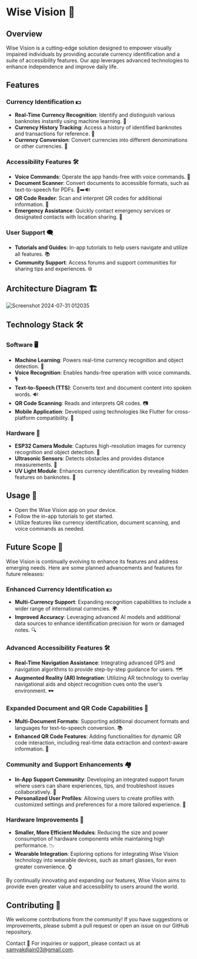 # Wise Vision 🌟

## Overview

Wise Vision is a cutting-edge solution designed to empower visually impaired individuals by providing accurate currency identification and a suite of accessibility features. Our app leverages advanced technologies to enhance independence and improve daily life.

## Features

### Currency Identification 💵
- **Real-Time Currency Recognition**: Identify and distinguish various banknotes instantly using machine learning. 🤖
- **Currency History Tracking**: Access a history of identified banknotes and transactions for reference. 📜
- **Currency Conversion**: Convert currencies into different denominations or other currencies. 🔄

### Accessibility Features 🛠️
- **Voice Commands**: Operate the app hands-free with voice commands. 🎤
- **Document Scanner**: Convert documents to accessible formats, such as text-to-speech for PDFs. 📄➡️🔊
- **QR Code Reader**: Scan and interpret QR codes for additional information. 📲
- **Emergency Assistance**: Quickly contact emergency services or designated contacts with location sharing. 🚨

### User Support 🗨️
- **Tutorials and Guides**: In-app tutorials to help users navigate and utilize all features. 📚
- **Community Support**: Access forums and support communities for sharing tips and experiences. 🌐

## Architecture Diagram 🏗️

![Screenshot 2024-07-31 012035](https://github.com/user-attachments/assets/cff9249e-b93c-41be-9e0f-cb06d9b6f5df)

## Technology Stack 🛠️

### Software 🖥️
- **Machine Learning**: Powers real-time currency recognition and object detection. 🤖
- **Voice Recognition**: Enables hands-free operation with voice commands. 🎙️
- **Text-to-Speech (TTS)**: Converts text and document content into spoken words. 🔊
- **QR Code Scanning**: Reads and interprets QR codes. 📷
- **Mobile Application**: Developed using technologies like Flutter for cross-platform compatibility. 📱

### Hardware 🔧
- **ESP32 Camera Module**: Captures high-resolution images for currency recognition and object detection. 📸
- **Ultrasonic Sensors**: Detects obstacles and provides distance measurements. 🌟
- **UV Light Module**: Enhances currency identification by revealing hidden features on banknotes. 🔦 


## Usage 🚀
- Open the Wise Vision app on your device.
- Follow the in-app tutorials to get started.
- Utilize features like currency identification, document scanning, and voice commands as needed.

## Future Scope 🚀

Wise Vision is continually evolving to enhance its features and address emerging needs. Here are some planned advancements and features for future releases:

### Enhanced Currency Identification 💵
- **Multi-Currency Support**: Expanding recognition capabilities to include a wider range of international currencies. 🌍
- **Improved Accuracy**: Leveraging advanced AI models and additional data sources to enhance identification precision for worn or damaged notes. 🔍

### Advanced Accessibility Features 🛠️
- **Real-Time Navigation Assistance**: Integrating advanced GPS and navigation algorithms to provide step-by-step guidance for users. 🗺️
- **Augmented Reality (AR) Integration**: Utilizing AR technology to overlay navigational aids and object recognition cues onto the user’s environment. 🕶️

### Expanded Document and QR Code Capabilities 📄
- **Multi-Document Formats**: Supporting additional document formats and languages for text-to-speech conversion. 📚
- **Enhanced QR Code Features**: Adding functionalities for dynamic QR code interaction, including real-time data extraction and context-aware information. 🔗

### Community and Support Enhancements 🏘️
- **In-App Support Community**: Developing an integrated support forum where users can share experiences, tips, and troubleshoot issues collaboratively. 💬
- **Personalized User Profiles**: Allowing users to create profiles with customized settings and preferences for a more tailored experience. 👤

### Hardware Improvements 🔧
- **Smaller, More Efficient Modules**: Reducing the size and power consumption of hardware components while maintaining high performance. 📉
- **Wearable Integration**: Exploring options for integrating Wise Vision technology into wearable devices, such as smart glasses, for even greater convenience. ⌚

By continually innovating and expanding our features, Wise Vision aims to provide even greater value and accessibility to users around the world.

## Contributing 🤝
We welcome contributions from the community! If you have suggestions or improvements, please submit a pull request or open an issue on our GitHub repository.

Contact 📧
For inquiries or support, please contact us at samyakdjain03@gmail.com.
